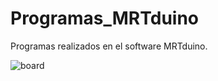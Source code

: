 # Programas_MRTduino
Programas realizados en el software MRTduino.

![board](https://user-images.githubusercontent.com/28557392/33908335-5e8a76ea-df88-11e7-91c4-be5f6449638b.png)
